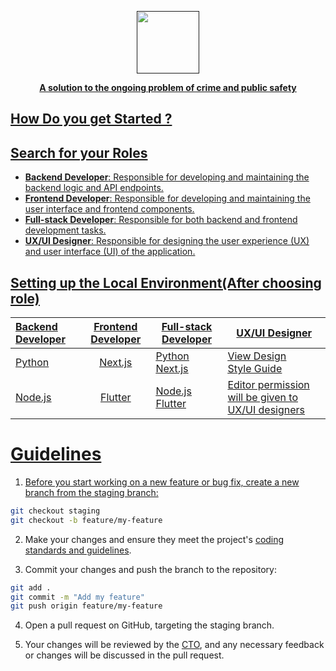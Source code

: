  <a href=""><p align="center">
<img height=100 src="https://github.com/GarretTomlin/CrimeStop-Analytics/blob/staging/docs/logo.png"/>
<p align="center">
  <strong>A solution to the ongoing problem of crime and public safety</strong>
</p>
 

## How Do you get Started ?



## Search for your  Roles

- **Backend Developer**: Responsible for developing and maintaining the backend logic and API endpoints.
- **Frontend Developer**: Responsible for developing and maintaining the user interface and frontend components.
- **Full-stack Developer**: Responsible for both backend and frontend development tasks.
- **UX/UI Designer**: Responsible for designing the user experience (UX) and user interface (UI) of the application.

## Setting up the Local Environment(After choosing role)



| Backend Developer   | Frontend Developer  | Full-stack Developer | UX/UI Designer                              |
| :------------------ | :-----------------: | ------------------- | ------------------------------------------- |
| [Python](VisaVault) | [Next.js](web)      | [Python](VisaVault)<br>[Next.js](web)   | [View Design](https://www.figma.com/file/Rhi0lFiDccEj7WiaDU0oRl/CRA-DESIGN?type=design&node-id=0%3A1&t=oIXZ2JmcphM7bhbg-1)<br>[Style Guide](https://www.figma.com/file/Rhi0lFiDccEj7WiaDU0oRl/CRA-DESIGN?type=design&node-id=10-7&t=WszJX7dyBMenoBpR-0) |
| [Node.js](backend)  | [Flutter](cra_frontend) | [Node.js](backend)<br>[Flutter](cra_frontend)  | Editor permission will be given to UX/UI designers|



# Guidelines

 1. Before you start working on a new feature or bug fix, create a new branch from the staging branch:

```bash
git checkout staging
git checkout -b feature/my-feature

```

2. Make your changes and ensure they meet the project's [coding standards and guidelines](https://github.com/GarretTomlin/CrimeStop-Analytics/wiki/Coding-Standards).

3. Commit your changes and push the branch to the repository:

```bash
git add .
git commit -m "Add my feature"
git push origin feature/my-feature

```
4. Open a pull request on GitHub, targeting the staging branch.
 
5. Your changes will be reviewed by the  [CTO](https://github.com/GarretTomlin), and any necessary feedback or changes will be discussed in the pull request.


